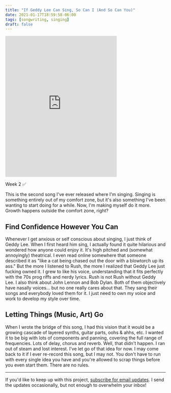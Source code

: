 ```yaml
---
title: "If Geddy Lee Can Sing, So Can I (And So Can You)"
date: 2021-01-17T18:59:58-06:00
tags: [songwriting, singing]
draft: false
---
```


<iframe style="border: 0; width: 350px; height: 442px;" src="https://bandcamp.com/EmbeddedPlayer/track=4070601635/size=large/bgcol=ffffff/linkcol=0687f5/tracklist=false/transparent=true/" seamless><a href="https://adriennefranke.bandcamp.com/track/stuck-demo">Stuck (Demo) by Adrienne Franke</a></iframe>

Week 2 ✅

This is the second song I've ever released where I'm singing. Singing is something entirely out of my comfort zone, but it's also something I've been wanting to start doing for a while. Now, I'm making myself do it more. Growth happens outside the comfort zone, right? 

## Find Confidence However You Can
Whenever I get anxious or self conscious about singing, I just think of Geddy Lee. When I first heard him sing, I actually found it quite hilarious and wondered how anyone could enjoy it. It's high pitched and (somewhat annoyingly) theatrical. I even read online somewhere that someone described it as "like a cat being chased out the door with a blowtorch up its ass." But the more I listened to Rush, the more I realized that Geddy Lee just fucking owned it. I grew to like his voice, understanding that it fits perfectly with the 70s prog riffs and nerdy lyrics. Rush is not Rush without Geddy Lee. I also think about John Lennon and Bob Dylan. Both of them objectively have nasally voices... but no one really cares about that. They sang their songs and everybody loved them for it. I just need to own my voice and work to develop my style over time.

## Letting Things (Music, Art) Go
When I wrote the bridge of this song, I had this vision that it would be a growing cascade of layered synths, guitar parts, oohs & ahhs, etc. I wanted it to be big with lots of components and panning, covering the full range of frequencies. Lots of delay, chorus and reverb. Well, that didn't happen. I ran out of steam and lost interest. I've let go of that idea for now. I may come back to it if I ever re-record this song, but I may not. You don't have to run with every single idea you have and you're allowed to scrap things before you even start them. There are no rules.

* * *

If you'd like to keep up with this project, [subscribe for email updates](https://tinyletter.com/writingasongaweek). I send the updates occasionally, but not enough to overwhelm your inbox!